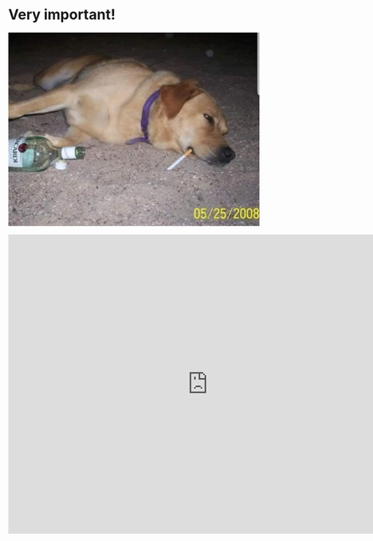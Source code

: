 # Very important!

![Dog](img/veryimportant.jpg)

<iframe frameborder="0" id="iframeX6D3A1V8A8F1F9Y6J" src="https://www.survio.com/survey/i/T8E3J8A7S4C9F8O8Q" height="600" width="800"></iframe>
